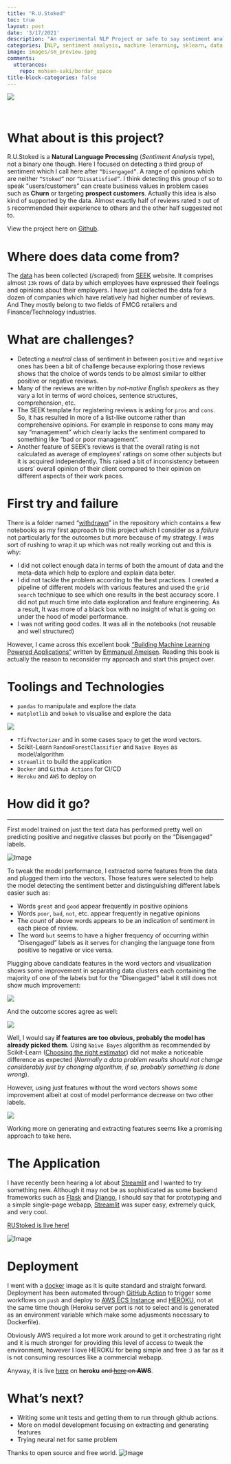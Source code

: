 ```yaml
---
title: "R.U.Stoked"
toc: true
layout: post
date: '3/17/2021'
description: "An experimental NLP Project or safe to say sentiment analysis. I will walk you through an end-to-end data pipeline. From data collection through model deployment. Codes are also available on github for further exploration."
categories: [NLP, sentiment analysis, machine lerarning, sklearn, data processing, pandas, bokeh, random forest, feature engineering]
image: images/sm_preview.jpeg
comments:
  utterances:
    repo: mohsen-saki/bordar_space
title-block-categories: false
---
```



![](images/cover.jpg)

<br/>

# What about is this project?

R.U.Stoked is a **Natural Language Processing** (_Sentiment Analysis_ type), not a binary one though. Here I focused on detecting a third group of sentiment which I call here after `“Disengaged”`. A range of opinions which are neither `“Stoked”` nor `“Dissatisfied”`.  I think detecting this group of so to speak "users/customers" can create business values in problem cases such as **Churn** or targeting **prospect customers**. Actually this idea is also kind of supported by the data. Almost exactly half of reviews rated `3` out of `5` recommended their experience to others and the other half suggested not to.

View the project here on [Github](https://github.com/mohsen-saki/RUStoked).

# Where does data come from?

The [data](https://github.com/mohsen-saki/RUStoked/tree/master/data) has been collected (/scraped) from [SEEK](https://www.seek.com.au/) website. It comprises almost `13k` rows of data by which employees have expressed their feelings and opinions about their employers. I have just collected the data for a dozen of companies which have relatively had higher number of reviews.  And They mostly belong to two fields of FMCG retailers and Finance/Technology industries.

# What are challenges?

* Detecting a _neutral_ class of sentiment in between `positive` and `negative` ones has been a bit of challenge because exploring those reviews shows that the choice of words tends to be almost similar to either positive or negative reviews.
* Many of the reviews are written by _not-native English speakers_ as they vary a lot in terms of word choices, sentence structures, comprehension, etc.
* The SEEK template for registering reviews is asking for `pros` and `cons`. So, it has resulted in more of a list-like outcome rather than comprehensive opinions. For example in response to cons many may say “management” which clearly lacks the sentiment compared to something like “bad or poor management”.
* Another feature of SEEK’s reviews is that the overall rating is not calculated as average of employees’ ratings on some other subjects but it is acquired independently. This raised a bit of inconsistency between users' overall opinion of their client compared to their opinion on different aspects of their work paces.

# First try and failure

There is a folder named “[withdrawn](https://github.com/mohsen-saki/RUStoked/tree/master/withdrawn)” in the repository which contains a few notebooks as my first approach to this project which I consider as a _failure_ not particularly for the outcomes but more because of my strategy. I was sort of rushing to wrap it up which was not really working out and this is why:
* I did not collect enough data in terms of both the amount of data and the meta-data which help to explore and explain data beter.
* I did not tackle the problem according to the best practices. I created a pipeline of different models with various features and used the `grid search` technique to see which one results in the best accuracy score. I did not put much time into data exploration and feature engineering. As a result, It was more of a black box with no insight of what is going on under the hood of model performance.  
* I was not writing good codes. It was all in the notebooks (not reusable and  well structured)  

However, I came across this excellent book [“Building Machine Learning Powered Applications“](https://www.oreilly.com/library/view/building-machine-learning/9781492045106/) written by [Emmanuel Ameisen](https://www.linkedin.com/in/ameisen/). Reading this book is actually the reason to reconsider my approach and start this project over.

# Toolings and Technologies

* `pandas` to manipulate and explore the data  
* `matplotlib` and `bokeh` to visualise and explore the data  

![](images/explore1.png)

* `TfifVectorizer` and in some cases `Spacy` to get the word vectors.  
* Scikit-Learn `RandomForestClassifier` and `Naive Bayes` as model/algorithm
* `streamlit` to build the application
* `Docker` and `Github Actions` for CI/CD
* `Heroku` and `AWS` to deploy on  

# How did it go?
---
First model trained on just the text data has performed pretty well on predicting positive and negative classes but poorly on the “Disengaged” labels.

![Image](images/score1.png)

To tweak the model performance, I extracted some features from the data and plugged them into the vectors. Those features were selected to help the model detecting the sentiment better and distinguishing different labels easier such as:

* Words `great` and `good` appear frequently in positive opinions
* Words `poor`, `bad`, `not`, etc. appear frequently in negative opinions
* The _count_ of above words appears to be an indication of sentiment in each piece of review.
* The word `but` seems to have a higher frequency of occurring within “Disengaged” labels as it serves for changing the language tone from positive to negative or vice versa.  

Plugging above candidate features in the word vectors and visualization shows some improvement in separating data clusters each containing the majority of one of the labels but for the “Disengaged” label it still does not show much improvement:

![](images/explore2.png)

And the outcome scores agree as well:

![](images/score2.png)

Well, I would say **if features are too obvious, probably the model has already picked them**. Using `Naive Bayes` algorithm as recommended by Scikit-Learn ([Choosing the right estimator](https://scikit-learn.org/stable/tutorial/machine_learning_map/index.html)) did not make a noticeable difference as expected (_Normally a data problem results should not change considerably just by changing algorithm, if so, probably something is done wrong_).

However, using just features without the word vectors shows some improvement albeit at cost of model performance decrease on two other labels.

![](images/score3.png)

Working more on generating and extracting features seems like a promising approach to take here.

# The Application

I have recently been hearing a lot about [Streamlit](https://www.streamlit.io/) and I wanted to try something new. Although it may not be as sophisticated as some backend frameworks such as [Flask](https://flask.palletsprojects.com/en/1.1.x/) and [Django](https://www.djangoproject.com/), I should say that for prototyping and a simple single-page webapp, [Streamlit](https://www.streamlit.io/) was super easy, extremely quick, and very cool.

[RUStoked is live here!](https://rustoked.herokuapp.com/)

![Image](images/app.png)

# Deployment

I went with a [docker](https://www.docker.com/) image as it is quite standard and straight forward. Deployment has been automated through [GitHub Action](https://github.com/features/actions) to trigger some workflows on `push` and deploy to [AWS ECS Instance](https://docs.aws.amazon.com/AmazonECS/latest/developerguide/ECS_instances.html) and [HEROKU](https://www.heroku.com/free), not at the same time though (Heroku server port is not to select and is generated as an environment variable which make some adjusments necessary to Dockerfile).

Obviously AWS required a lot more work around to get it orchestrating right and it is much stronger for providing this level of access to tweak the environment, however I love HEROKU for being simple and free :) as far as it is not consuming resources like a commercial webapp.

Anyway, it is live [here](https://rustoked.herokuapp.com/) on **heroku** ~~and [here]() on **AWS**~~.

# What’s next?

* Writing some unit tests and getting them to run through github actions.
* More on model development focusing on extracting and generating features
* Trying neural net for same problem



Thanks to open source and free world.
![Image](images/foot.png)
